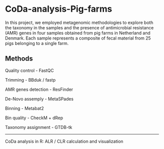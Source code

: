 # CoDa-analysis-Pig-farms
In this project, we employed metagenomic methodologies to explore both the taxonomy in the samples and the presence of antimicrobial resistance (AMR) genes in four samples obtained from pig farms in Netherland and Denmark. Each sample represents a composite of fecal material from 25 pigs belonging to a single farm.

## Methods
Quality control - FastQC

Trimming - BBduk / fastp

AMR genes detection - ResFinder

De-Novo assemply - MetaSPades

Binning - Metabat2

Bin quality - CheckM + dRep

Taxonomy assignment - GTDB-tk

----------------------------------

CoDa analysis in R: ALR / CLR calculation and visualization
